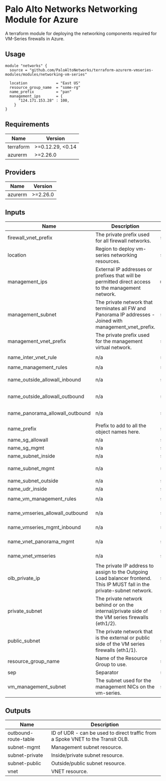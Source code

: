 Palo Alto Networks Networking Module for Azure
===========

A terraform module for deploying the networking components required for VM-Series firewalls in Azure.

Usage
-----

```hcl
module "networks" {
  source = "github.com/PaloAltoNetworks/terraform-azurerm-vmseries-modules/modules/networking-vm-series"

  location             = "East US"
  resource_group_name  = "some-rg"
  name_prefix          = "pan"
  management_ips       = {
      "124.171.153.28" : 100,
    }
}
```

<!-- BEGINNING OF PRE-COMMIT-TERRAFORM DOCS HOOK -->
## Requirements

| Name | Version |
|------|---------|
| terraform | >=0.12.29, <0.14 |
| azurerm | >=2.26.0 |

## Providers

| Name | Version |
|------|---------|
| azurerm | >=2.26.0 |

## Inputs

| Name | Description | Type | Default | Required |
|------|-------------|------|---------|:--------:|
| firewall\_vnet\_prefix | The private prefix used for all firewall networks. | `string` | `"10.110."` | no |
| location | Region to deploy vm-series networking resources. | `string` | n/a | yes |
| management\_ips | External IP addresses or prefixes that will be permitted direct access to the management network. | `map(any)` | n/a | yes |
| management\_subnet | The private network that terminates all FW and Panorama IP addresses - Joined with management\_vnet\_prefix. | `string` | `"0.0/24"` | no |
| management\_vnet\_prefix | The private prefix used for the management virtual network. | `string` | `"10.255."` | no |
| name\_inter\_vnet\_rule | n/a | `string` | `"inter-vnet-rule"` | no |
| name\_management\_rules | n/a | `string` | `"mgmt-sgrule"` | no |
| name\_outside\_allowall\_inbound | n/a | `string` | `"outside-allowall-inbound"` | no |
| name\_outside\_allowall\_outbound | n/a | `string` | `"outside-allowall-outbound"` | no |
| name\_panorama\_allowall\_outbound | n/a | `string` | `"panorama-allowall-outbound"` | no |
| name\_prefix | Prefix to add to all the object names here. | `string` | n/a | yes |
| name\_sg\_allowall | n/a | `string` | `"sg-allowall"` | no |
| name\_sg\_mgmt | n/a | `string` | `"sg-vmmgmt"` | no |
| name\_subnet\_inside | n/a | `string` | `"net-inside"` | no |
| name\_subnet\_mgmt | n/a | `string` | `"net-vmseries-mgmt"` | no |
| name\_subnet\_outside | n/a | `string` | `"net-outside"` | no |
| name\_udr\_inside | n/a | `string` | `"udr-inside"` | no |
| name\_vm\_management\_rules | n/a | `string` | `"vm-mgmt-sgrule"` | no |
| name\_vmseries\_allowall\_outbound | n/a | `string` | `"vmseries-allowall-outbound"` | no |
| name\_vmseries\_mgmt\_inbound | n/a | `string` | `"vmseries-mgmt-inbound"` | no |
| name\_vnet\_panorama\_mgmt | n/a | `string` | `"vnet-panorama-mgmt"` | no |
| name\_vnet\_vmseries | n/a | `string` | `"vnet-vmseries"` | no |
| olb\_private\_ip | The private IP address to assign to the Outgoing Load balancer frontend. This IP MUST fall in the private-subnet network. | `string` | `"10.110.0.21"` | no |
| private\_subnet | The private network behind or on the internal/private side of the VM series firewalls (eth1/2). | `string` | `"0.0/24"` | no |
| public\_subnet | The private network that is the external or public side of the VM series firewalls (eth1/1). | `string` | `"129.0/24"` | no |
| resource\_group\_name | Name of the Resource Group to use. | `string` | n/a | yes |
| sep | Separator | `string` | `"-"` | no |
| vm\_management\_subnet | The subnet used for the management NICs on the vm-series. | `string` | `"255.0/24"` | no |

## Outputs

| Name | Description |
|------|-------------|
| outbound-route-table | ID of UDR - can be used to direct traffic from a Spoke VNET to the Transit OLB. |
| subnet-mgmt | Management subnet resource. |
| subnet-private | Inside/private subnet resource. |
| subnet-public | Outside/public subnet resource. |
| vnet | VNET resource. |

<!-- END OF PRE-COMMIT-TERRAFORM DOCS HOOK -->
